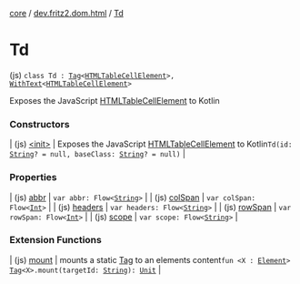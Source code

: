 [core](../../index.md) / [dev.fritz2.dom.html](../index.md) / [Td](./index.md)

# Td

(js) `class Td : `[`Tag`](../../dev.fritz2.dom/-tag/index.md)`<`[`HTMLTableCellElement`](https://kotlinlang.org/api/latest/jvm/stdlib/org.w3c.dom/-h-t-m-l-table-cell-element/index.html)`>, `[`WithText`](../../dev.fritz2.dom/-with-text/index.md)`<`[`HTMLTableCellElement`](https://kotlinlang.org/api/latest/jvm/stdlib/org.w3c.dom/-h-t-m-l-table-cell-element/index.html)`>`

Exposes the JavaScript [HTMLTableCellElement](https://developer.mozilla.org/en/docs/Web/API/HTMLTableCellElement) to Kotlin

### Constructors

| (js) [&lt;init&gt;](-init-.md) | Exposes the JavaScript [HTMLTableCellElement](https://developer.mozilla.org/en/docs/Web/API/HTMLTableCellElement) to Kotlin`Td(id: `[`String`](https://kotlinlang.org/api/latest/jvm/stdlib/kotlin/-string/index.html)`? = null, baseClass: `[`String`](https://kotlinlang.org/api/latest/jvm/stdlib/kotlin/-string/index.html)`? = null)` |

### Properties

| (js) [abbr](abbr.md) | `var abbr: Flow<`[`String`](https://kotlinlang.org/api/latest/jvm/stdlib/kotlin/-string/index.html)`>` |
| (js) [colSpan](col-span.md) | `var colSpan: Flow<`[`Int`](https://kotlinlang.org/api/latest/jvm/stdlib/kotlin/-int/index.html)`>` |
| (js) [headers](headers.md) | `var headers: Flow<`[`String`](https://kotlinlang.org/api/latest/jvm/stdlib/kotlin/-string/index.html)`>` |
| (js) [rowSpan](row-span.md) | `var rowSpan: Flow<`[`Int`](https://kotlinlang.org/api/latest/jvm/stdlib/kotlin/-int/index.html)`>` |
| (js) [scope](scope.md) | `var scope: Flow<`[`String`](https://kotlinlang.org/api/latest/jvm/stdlib/kotlin/-string/index.html)`>` |

### Extension Functions

| (js) [mount](../../dev.fritz2.dom/mount.md) | mounts a static [Tag](../../dev.fritz2.dom/-tag/index.md) to an elements content`fun <X : `[`Element`](https://kotlinlang.org/api/latest/jvm/stdlib/org.w3c.dom/-element/index.html)`> `[`Tag`](../../dev.fritz2.dom/-tag/index.md)`<X>.mount(targetId: `[`String`](https://kotlinlang.org/api/latest/jvm/stdlib/kotlin/-string/index.html)`): `[`Unit`](https://kotlinlang.org/api/latest/jvm/stdlib/kotlin/-unit/index.html) |

